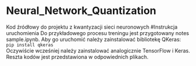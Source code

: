 # Neural_Network_Quantization
Kod źródłowy do projektu z kwantyzacji sieci neuronowych
#Instrukcja uruchomienia
Do przykładowego procesu treningu jest przygotowany notes sample.ipynb. Aby go uruchomić należy zainstalować bibliotekę QKeras:</br>
```pip install qkeras```</br>
Oczywiście wcześniej należy zainstalować analogicznie TensorFlow i Keras.</br>
Reszta kodów jest przedstawiona w odpowiednich plikach.

